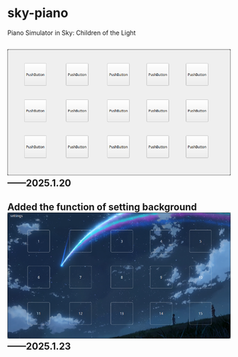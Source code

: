 # sky-piano
Piano Simulator in Sky: Children of the Light

![demo](./resources/demo.png)
——2025.1.20
---
Added the function of setting background
![demo2](./resources/demo2.png)
——2025.1.23
---
